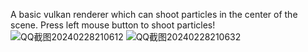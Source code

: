 A basic vulkan renderer which can shoot particles in the center of the scene.
Press left mouse button to shoot particles!
![QQ截图20240228210612](https://github.com/crystalline02/MyVulkanRenderer/assets/45896894/ea4ae0cf-9cab-471e-b5dd-3bb5ac2c35e9)
![QQ截图20240228210632](https://github.com/crystalline02/MyVulkanRenderer/assets/45896894/a550f5e3-9b5f-422d-a4ed-98d19a95a5f4)
